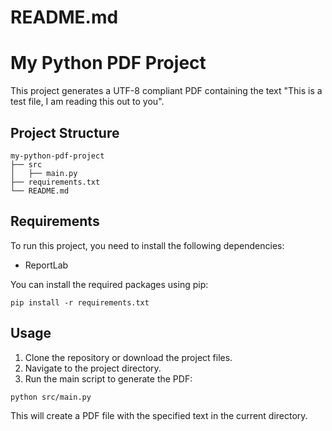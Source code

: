 # README.md

# My Python PDF Project

This project generates a UTF-8 compliant PDF containing the text "This is a test file, I am reading this out to you".

## Project Structure

```
my-python-pdf-project
├── src
│   ├── main.py
├── requirements.txt
└── README.md
```

## Requirements

To run this project, you need to install the following dependencies:

- ReportLab

You can install the required packages using pip:

```
pip install -r requirements.txt
```

## Usage

1. Clone the repository or download the project files.
2. Navigate to the project directory.
3. Run the main script to generate the PDF:

```
python src/main.py
```

This will create a PDF file with the specified text in the current directory.